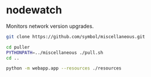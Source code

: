 # nodewatch

Monitors network version upgrades.

```sh
git clone https://github.com/symbol/miscellaneous.git

cd puller
PYTHONPATH=../miscellaneous ./pull.sh
cd ..

python -m webapp.app --resources ./resources
```
